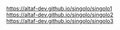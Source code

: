 https://altaf-dev.github.io/singolo/singolo1    
https://altaf-dev.github.io/singolo/singolo2   
https://altaf-dev.github.io/singolo/singolo3
